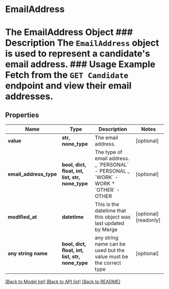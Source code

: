 # EmailAddress

# The EmailAddress Object ### Description The `EmailAddress` object is used to represent a candidate's email address. ### Usage Example Fetch from the `GET Candidate` endpoint and view their email addresses.

## Properties

| Name                   | Type                                             | Description                                                                                                         | Notes                 |
| ---------------------- | ------------------------------------------------ | ------------------------------------------------------------------------------------------------------------------- | --------------------- |
| **value**              | **str, none_type**                               | The email address.                                                                                                  | [optional]            |
| **email_address_type** | **bool, dict, float, int, list, str, none_type** | The type of email address. _ &#x60;PERSONAL&#x60; - PERSONAL _ &#x60;WORK&#x60; - WORK \* &#x60;OTHER&#x60; - OTHER | [optional]            |
| **modified_at**        | **datetime**                                     | This is the datetime that this object was last updated by Merge                                                     | [optional] [readonly] |
| **any string name**    | **bool, dict, float, int, list, str, none_type** | any string name can be used but the value must be the correct type                                                  | [optional]            |

[[Back to Model list]](../README.md#documentation-for-models) [[Back to API list]](../README.md#documentation-for-api-endpoints) [[Back to README]](../README.md)

